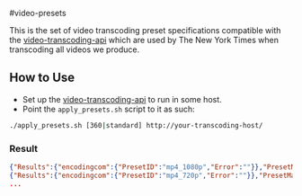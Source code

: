 #video-presets

This is the set of video transcoding preset specifications compatible with the [video-transcoding-api](https://github.com/NYTimes/video-transcoding-api) which are used by The New York Times when transcoding all videos we produce.

## How to Use

- Set up the [video-transcoding-api](https://github.com/NYTimes/video-transcoding-api) to run in some host.
- Point the `apply_presets.sh` script to it as such:
```bash
./apply_presets.sh [360|standard] http://your-transcoding-host/
```

### Result
```json
{"Results":{"encodingcom":{"PresetID":"mp4_1080p","Error":""}},"PresetMap":""}
{"Results":{"encodingcom":{"PresetID":"mp4_720p","Error":""}},"PresetMap":""}
...
```
